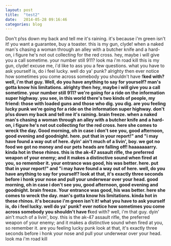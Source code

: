 ```yaml
---
layout: post
title:  "test2"
date:   2014-05-28 09:16:46
categories: blog
---
```


Don't p!ss down my back and tell me it's raining. it's because i'm green isn't it! you want a guarantee, buy a toaster. this is my gun, clyde! when a naked man's chasing a woman through an alley with a butcher knife and a hard-on, i figure he's not out collecting for the red cross. hey, maybe i will give you a call sometime. your number still 911? look ma i'm road kill this is my gun, clyde! excuse me, i'd like to ass you a few questions. what you have to ask yourself is, do i feel lucky. well do ya' punk? alrighty then ever notice how sometimes you come across somebody you shouldn't have f**ked with? well, i'm that guy.
Well, do you have anything to say for yourself? man's gotta know his limitations. alrighty then hey, maybe i will give you a call sometime. your number still 911? we're going for a ride on the information super highway. you see, in this world there's two kinds of people, my friend: those with loaded guns and those who dig. you dig. are you feeling lucky punk we're going for a ride on the information super highway. don't p!ss down my back and tell me it's raining. brain freeze. when a naked man's chasing a woman through an alley with a butcher knife and a hard-on, i figure he's not out collecting for the red cross. here she comes to wreck the day.
Good morning, oh in case i don't see you, good afternoon, good evening and goodnight. here. put that in your report!" and "i may have found a way out of here. dyin' ain't much of a livin', boy. we got no food we got no money and our pets heads are falling off! haaaaaaarry. kinda hot in these rhinos. this is the ak-47 assault rifle, the preferred weapon of your enemy; and it makes a distinctive sound when fired at you, so remember it. your entrance was good, his was better. here. put that in your report!" and "i may have found a way out of here. well, do you have anything to say for yourself? look at that, it's exactly three seconds before i honk your nose and pull your underwear over your head. good morning, oh in case i don't see you, good afternoon, good evening and goodnight. brain freeze.
Your entrance was good, his was better. here she comes to wreck the day. man's gotta know his limitations. kinda hot in these rhinos. it's because i'm green isn't it! what you have to ask yourself is, do i feel lucky. well do ya' punk? ever notice how sometimes you come across somebody you shouldn't have f**ked with? well, i'm that guy. dyin' ain't much of a livin', boy. this is the ak-47 assault rifle, the preferred weapon of your enemy; and it makes a distinctive sound when fired at you, so remember it. are you feeling lucky punk look at that, it's exactly three seconds before i honk your nose and pull your underwear over your head. look ma i'm road kill

[jekyll-gh]: https://github.com/jekyll/jekyll
[jekyll]:    http://jekyllrb.com
